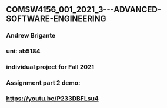 ## COMSW4156_001_2021_3---ADVANCED-SOFTWARE-ENGINEERING

### Andrew Brigante

### uni: ab5184

### individual project for Fall 2021

### Assignment part 2 demo:

### https://youtu.be/P233DBFLsu4
